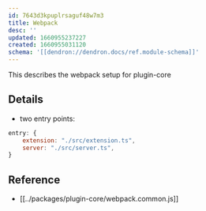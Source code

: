 ```yaml
---
id: 7643d3kpuplrsaguf48w7m3
title: Webpack
desc: ''
updated: 1660955237227
created: 1660955031120
schema: '[[dendron://dendron.docs/ref.module-schema]]'
---
```


This describes the webpack setup for plugin-core

## Details

- two entry points:
```js [[../packages/plugin-core/webpack.common.js]]
entry: {
    extension: "./src/extension.ts",
    server: "./src/server.ts",
}
```

## Reference
- [[../packages/plugin-core/webpack.common.js]]